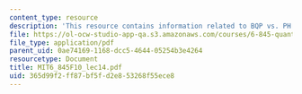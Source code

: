```yaml
---
content_type: resource
description: 'This resource contains information related to BQP vs. PH and QMA. '
file: https://ol-ocw-studio-app-qa.s3.amazonaws.com/courses/6-845-quantum-complexity-theory-fall-2010/365d99f2ff87bf5fd2e853268f55ece8_MIT6_845F10_lec14.pdf
file_type: application/pdf
parent_uid: 0ae74169-1168-dcc5-4644-05254b3e4264
resourcetype: Document
title: MIT6_845F10_lec14.pdf
uid: 365d99f2-ff87-bf5f-d2e8-53268f55ece8
---
```

